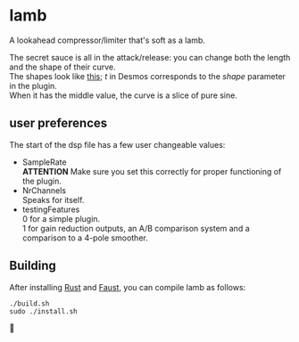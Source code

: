 # lamb


A lookahead compressor/limiter that's soft as a lamb. 

The secret sauce is all in the attack/release:
you can change both the length and the shape of their curve.  
The shapes look like [this](https://www.desmos.com/calculator/iuvx0mrsyi); _t_ in Desmos corresponds to the _shape_ parameter in the plugin.  
When it has the middle value, the curve is a slice of pure sine.  

## user preferences

The start of the dsp file has a few user changeable values:
- SampleRate  
  **ATTENTION** Make sure you set this correctly for proper functioning of the plugin.
- NrChannels  
  Speaks for itself.
- testingFeatures  
  0 for a simple plugin.  
  1 for gain reduction outputs, an A/B comparison system and a comparison to a 4-pole smoother.

## Building

After installing [Rust](https://rustup.rs/) and [Faust](https://faust.grame.fs), you can compile lamb as follows:

```shell
./build.sh
sudo ./install.sh
```

🐑

